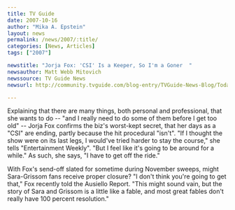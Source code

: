 ```yaml
---
title: TV Guide 
date: 2007-10-16
author: "Mika A. Epstein"
layout: news
permalink: /news/2007/:title/
categories: [News, Articles]
tags: ["2007"]

newstitle: "Jorja Fox: 'CSI' Is a Keeper, So I'm a Goner  "
newsauthor: Matt Webb Mitovich  
newssource: TV Guide News  
newsurl: http://community.tvguide.com/blog-entry/TVGuide-News-Blog/Todays-News/Jorja-Fox-Csi/800024734 

---
```

Explaining that there are many things, both personal and professional, that she wants to do -- "and I really need to do some of them before I get too old" -- Jorja Fox confirms the biz's worst-kept secret, that her days as a "CSI" are ending, partly because the hit procedural "isn't". "If I thought the show were on its last legs, I would've tried harder to stay the course," she tells "Entertainment Weekly". "But I feel like it's going to be around for a while." As such, she says, "I have to get off the ride."

With Fox's send-off slated for sometime during November sweeps, might Sara-Grissom fans receive proper closure? "I don't think you're going to get that," Fox recently told the Ausiello Report. "This might sound vain, but the story of Sara and Grissom is a little like a fable, and most great fables don't really have 100 percent resolution." 
